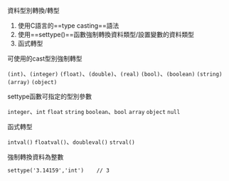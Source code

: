 資料型別轉換/轉型

1. 使用C語言的==type casting==語法
2. 使用==settype()==函數強制轉換資料類型/設置變數的資料類型
3. 函式轉型

可使用的cast型別強制轉型

`(int)`、`(integer)`
`(float)`、`(double)`、`(real)`
`(bool)`、`(boolean)`
`(string)`
`(array)`
`(object)`

settype函數可指定的型別參數

`integer`、`int`
`float`
`string`
`boolean`、`bool`
`array`
`object`
`null`

函式轉型

`intval()`
`floatval()`、`doubleval()`
`strval()`

強制轉換資料為整數
```
settype('3.14159','int')	// 3
```